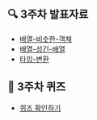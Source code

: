 ## 🔍 3주차 발표자료

- [배열-비슷한-객체](배열-비슷한-객체.md)
- [배열-성긴-배열](배열-성긴-배열.md)
- [타입-변환](타입-변환.md)

## 🤨 3주차 퀴즈

- [퀴즈 확인하기](QUIZ.md)

